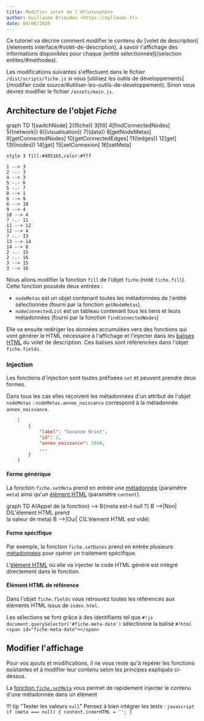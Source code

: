```yaml
---
title: Modifier volet de l'Otletosphère
author: Guillaume Brioudes <https://myllaume.fr>
date: 04/06/2020
---
```


Ce tutoriel va décrire comment modifier le contenu du [volet de description](/elements interface/#volet-de-description), à savoir l'affichage des informations disponibles pour chaque [entité sélectionnée](/selection entites/#methodes).

Les modifications suivantes s'effectuent dans le fichier `/dist/scripts/fiche.js` si vous [utilisez les outils de développements](/modifier code source/#utiliser-les-outils-de-developpement). Sinon vous devrez modifier le fichier `/assets/main.js`.

## Architecture de l'objet *Fiche*

<div class="mermaid">
graph TD
    1[switchNode]
    2((fiche))
    3[fill]
    4[findConnectedNodes]
    5((network))
    6((visualisation))
    7((data))
    8[getNodeMetas]
    9[getConnectedNodes]
    10[getConnectedEdges]
    11((edges))
    12[get]
    13((nodes))
    14[get]
    15[setConnexion]
    16[setMeta]

    style 3 fill:#4051b5,color:#fff

    1 --> 3
    2 -.- 3
    4 --> 3
    5 -.- 6
    5 -.- 7
    8 --> 1
    6 --> 9
    6 --> 10
    9 --> 4
    10 --> 4
    7 -.- 11
    11 --> 12
    12 --> 4
    7 -.- 13
    13 --> 14
    14 --> 8
    2 -.- 15
    2 -.- 16
    3 --> 15
    3 --> 16
</div>

Nous allons modifier la fonction `fill` de l'objet `fiche` (noté `fiche.fill`). Cette fonction possède deux entrées :

- `nodeMetas` est un objet contenant toutes les métadonnées de l'entité sélectionnée (fourni par la fonction `getNodeMetas`).
- `nodeConnectedList` est un tableau contenant tous les liens et leurs métadonnées (fourni par la fonction `findConnectedNodes`)

Elle va ensuite rediriger les données accumulées vers des fonctions qui vont générer le HTML nécessaire à l'affichage et l'injecter dans les [balises HTML](#element-html-de-reference) du volet de description. Ces balises sont référencées dans l'objet `fiche.fields`.

### Injection

Les fonctions d'injection sont toutes préfixées `set` et peuvent prendre deux formes.

Dans tous les cas elles reçoivent les métadonnées d'un attribut de l'objet `nodeMetas` : `nodeMetas.annee_naissance` correspond à la métadonnée `annee_naissance`.

```json hl_lines="5"
    [
        {
            "label": "Suzanne Briet",
            "id": 2,
            "annee_naissance": 1894,
            ...
        }
    ]
```

#### Forme générique

La fonction `fiche.setMeta` prend en entrée une [métadonnée](#injection) (paramètre `meta`) ainsi qu'un [élément HTML](#element-html-de-reference) (paramètre `content`).

<div class="mermaid">
graph TD
   A(Appel de la fonction) --> B{meta est-il null ?}
   B -->|Non| D(L'élement HTML prend</br>la valeur de meta)
   B -->|Oui| C(L'élement HTML est vidé)
</div>

#### Forme spécifique

Par exemple, la fonction `fiche.setDates` prend en entrée plusieurs [métadonnées](#injection) pour opérer un traitement spécifique.

L'[élément HTML](#element-html-de-reference) où elle va injecter le code HTML généré est intégré directement dans le fonction.

#### Élément HTML de référence

Dans l'objet `fiche.fields` vous retrouvez toutes les références aux éléments HTML issus de `index.html`.

Les sélections se font grâce à des identifiants tel que `#!js document.querySelector('#fiche-meta-date')` sélectionne la balise `#!html <span id="fiche-meta-date"></span>`

## Modifier l'affichage

Pour vos ajouts et modifications, il ne vous reste qu'à repérer les fonctions existantes et à modifier leur contenu selon les principes expliqués ci-dessus.

La [fonction `fiche.setMeta`](#forme-generique) vous permet de rapidement injecter le contenu d'une métadonnée dans un élément

!!! tip "Tester les valeurs `null`"
    Pensez à bien intégrer les tests :
    ```javascript
    if (meta === null) {
        content.innerHTML = '';
    }
    ```